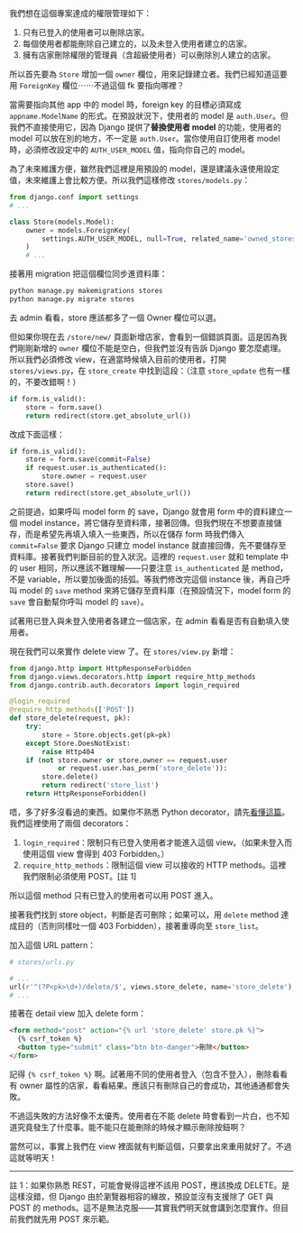 我們想在這個專案達成的權限管理如下：

1. 只有已登入的使用者可以刪除店家。
2. 每個使用者都能刪除自己建立的，以及未登入使用者建立的店家。
3. 擁有店家刪除權限的管理員（含超級使用者）可以刪除別人建立的店家。

所以首先要為 `Store` 增加一個 `owner` 欄位，用來記錄建立者。我們已經知道這要用 `ForeignKey` 欄位⋯⋯不過這個 fk 要指向哪裡？

當需要指向其他 app 中的 model 時，foreign key 的目標必須寫成 `appname.ModelName` 的形式。在預設狀況下，使用者的 model 是 `auth.User`。但我們不直接使用它，因為 Django 提供了**替換使用者 model** 的功能，使用者的 model 可以放在別的地方，不一定是 `auth.User`。當你使用自訂使用者 model 時，必須修改設定中的 `AUTH_USER_MODEL` 值，指向你自己的 model。

為了未來維護方便，雖然我們這裡是用預設的 model，還是建議永遠使用設定值，未來維護上會比較方便。所以我們這樣修改 `stores/models.py`：

```python
from django.conf import settings
# ...

class Store(models.Model):
    owner = models.ForeignKey(
        settings.AUTH_USER_MODEL, null=True, related_name='owned_stores',
    )
    # ...
```

接著用 migration 把這個欄位同步進資料庫：

```bash
python manage.py makemigrations stores
python manage.py migrate stores
```

去 admin 看看，store 應該都多了一個 Owner 欄位可以選。

但如果你現在去 `/store/new/` 頁面新增店家，會看到一個錯誤頁面。這是因為我們剛剛新增的 `owner` 欄位不能是空白，但我們並沒有告訴 Django 要怎麼處理。所以我們必須修改 view，在適當時候填入目前的使用者。打開 `stores/views.py`，在 `store_create` 中找到這段：（注意 `store_update` 也有一樣的，不要改錯啊！）

```python
if form.is_valid():
    store = form.save()
    return redirect(store.get_absolute_url())
```

改成下面這樣：

```python
if form.is_valid():
    store = form.save(commit=False)
    if request.user.is_authenticated():
        store.owner = request.user
    store.save()
    return redirect(store.get_absolute_url())
```

之前提過，如果呼叫 model form 的 save，Django 就會用 form 中的資料建立一個 model instance，將它儲存至資料庫，接著回傳。但我們現在不想要直接儲存，而是希望先再填入填入一些東西，所以在儲存 form 時我們傳入 `commit=False` 要求 Django 只建立 model instance 就直接回傳，先不要儲存至資料庫。接著我們判斷目前的登入狀況。這裡的 `request.user` 就和 template 中的 user 相同，所以應該不難理解——只要注意 `is_authenticated` 是 method，不是 variable，所以要加後面的括弧。等我們修改完這個 instance 後，再自己呼叫 model 的 `save` method 來將它儲存至資料庫（在預設情況下，model form 的 `save` 會自動幫你呼叫 model 的 `save`）。

試著用已登入與未登入使用者各建立一個店家，在 admin 看看是否有自動填入使用者。

現在我們可以來實作 delete view 了。在 `stores/view.py` 新增：

```python
from django.http import HttpResponseForbidden
from django.views.decorators.http import require_http_methods
from django.contrib.auth.decorators import login_required

@login_required
@require_http_methods(['POST'])
def store_delete(request, pk):
    try:
        store = Store.objects.get(pk=pk)
    except Store.DoesNotExist:
        raise Http404
    if (not store.owner or store.owner == request.user
            or request.user.has_perm('store_delete')):
        store.delete()
        return redirect('store_list')
    return HttpResponseForbidden()
```

唔，多了好多沒看過的東西。如果你不熟悉 Python decorator，請先[看懂這篇](http://simeonfranklin.com/blog/2012/jul/1/python-decorators-in-12-steps/)。我們這裡使用了兩個 decorators：

1. `login_required`：限制只有已登入使用者才能進入這個 view。（如果未登入而使用這個 view 會得到 403 Forbidden。）
2. `require_http_methods`：限制這個 view 可以接收的 HTTP methods。這裡我們限制必須使用 POST。[註 1]

所以這個 method 只有已登入的使用者可以用 POST 進入。

接著我們找到 store object，判斷是否可刪除；如果可以，用 `delete` method 達成目的（否則同樣吐一個 403 Forbidden），接著重導向至 `store_list`。

加入這個 URL pattern：

```python
# stores/urls.py

# ...
url(r'^(?P<pk>\d+)/delete/$', views.store_delete, name='store_delete'),
# ...
```

接著在 detail view 加入 delete form：

```html
<form method="post" action="{% url 'store_delete' store.pk %}">
  {% csrf_token %}
  <button type="submit" class="btn btn-danger">刪除</button>
</form>
```

記得 `{% csrf_token %}` 啊。試著用不同的使用者登入（包含不登入），刪除看看有 owner 屬性的店家，看看結果。應該只有刪除自己的會成功，其他通通都會失敗。

不過這失敗的方法好像不太優秀。使用者在不能 delete 時會看到一片白，也不知道究竟發生了什麼事。能不能只在能刪除的時候才顯示刪除按鈕啊？

當然可以，事實上我們在 view 裡面就有判斷這個，只要拿出來重用就好了。不過這就等明天！

---

註 1：如果你熟悉 REST，可能會覺得這裡不該用 POST，應該換成 DELETE。是這樣沒錯，但 Django 由於瀏覽器相容的緣故，預設並沒有支援除了 GET 與 POST 的 methods。這不是無法克服——其實我們明天就會講到怎麼實作。但目前我們就先用 POST 來示範。
